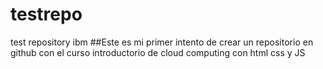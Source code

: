 # testrepo
test repository ibm
##Este es mi primer intento de crear un repositorio en github con el curso introductorio de cloud computing con html css y JS
